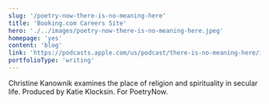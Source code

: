 ```yaml
---
slug: '/poetry-now-there-is-no-meaning-here'
title: 'Booking.com Careers Site'
hero: './../images/poetry-now-there-is-no-meaning-here.jpeg'
homepage: 'yes'
content: 'blog'
link: 'https://podcasts.apple.com/us/podcast/there-is-no-meaning-here/id1110402018?i=1000459058825'
portfolioType: 'writing'
---
```


Christine Kanownik examines the place of religion and spirituality in secular life. Produced by Katie Klocksin. For PoetryNow.
